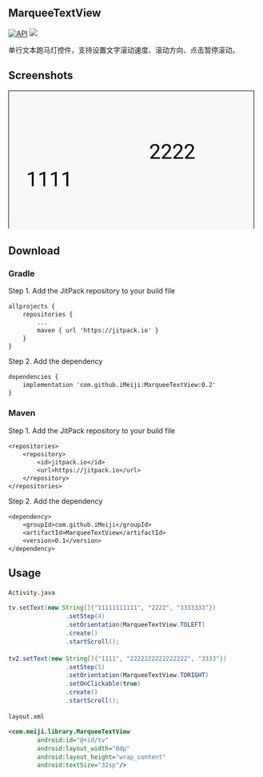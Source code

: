 ## MarqueeTextView
[![API](https://img.shields.io/badge/API-14%2B-brightgreen.svg?style=flat)](https://android-arsenal.com/api?level=14) [![](https://jitpack.io/v/iMeiji/MarqueeTextView.svg)](https://jitpack.io/#iMeiji/MarqueeTextView)

单行文本跑马灯控件，支持设置文字滚动速度、滚动方向、点击暂停滚动。

## Screenshots
![](art/preview.gif)

## Download

### Gradle

Step 1. Add the JitPack repository to your build file
```
allprojects {
    repositories {
        ...
        maven { url 'https://jitpack.io' }
    }
}
```
Step 2. Add the dependency
```
dependencies {
    implementation 'com.github.iMeiji:MarqueeTextView:0.2'
}
```

### Maven
Step 1. Add the JitPack repository to your build file
```
<repositories>
    <repository>
        <id>jitpack.io</id>
        <url>https://jitpack.io</url>
    </repository>
</repositories>
```
Step 2. Add the dependency
```
<dependency>
    <groupId>com.github.iMeiji</groupId>
    <artifactId>MarqueeTextView</artifactId>
    <version>0.1</version>
</dependency>
```

## Usage

`Activity.java`  
```java
tv.setText(new String[]{"11111111111", "2222", "3333333"})
                .setStep(4)
                .setOrientation(MarqueeTextView.TOLEFT)
                .create()
                .startScroll();

tv2.setText(new String[]{"1111", "2222222222222222", "3333"})
                .setStep(5)
                .setOrientation(MarqueeTextView.TORIGHT)
                .setOnClickable(true)
                .create()
                .startScroll();
```

`layout.xml`  
```xml
<com.meiji.library.MarqueeTextView
        android:id="@+id/tv"
        android:layout_width="0dp"
        android:layout_height="wrap_content"
        android:textSize="32sp"/>
```

